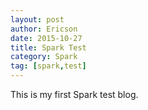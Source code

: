 ```yaml
---
layout: post
author: Ericson
date: 2015-10-27
title: Spark Test
category: Spark
tag: [spark,test]
---
```


This is my first Spark test blog.